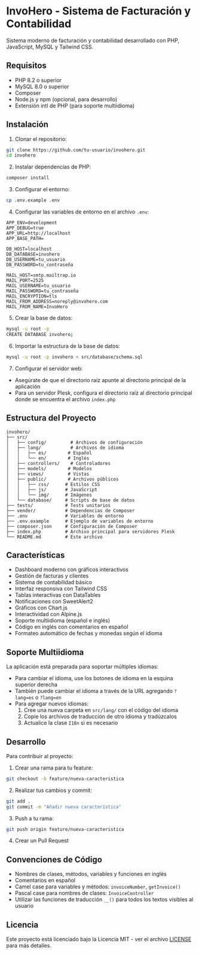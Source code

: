 # InvoHero - Sistema de Facturación y Contabilidad

Sistema moderno de facturación y contabilidad desarrollado con PHP, JavaScript, MySQL y Tailwind CSS.

## Requisitos

- PHP 8.2 o superior
- MySQL 8.0 o superior
- Composer
- Node.js y npm (opcional, para desarrollo)
- Extensión intl de PHP (para soporte multiidioma)

## Instalación

1. Clonar el repositorio:
```bash
git clone https://github.com/tu-usuario/invohero.git
cd invohero
```

2. Instalar dependencias de PHP:
```bash
composer install
```

3. Configurar el entorno:
```bash
cp .env.example .env
```

4. Configurar las variables de entorno en el archivo `.env`:
```env
APP_ENV=development
APP_DEBUG=true
APP_URL=http://localhost
APP_BASE_PATH=

DB_HOST=localhost
DB_DATABASE=invohero
DB_USERNAME=tu_usuario
DB_PASSWORD=tu_contraseña

MAIL_HOST=smtp.mailtrap.io
MAIL_PORT=2525
MAIL_USERNAME=tu_usuario
MAIL_PASSWORD=tu_contraseña
MAIL_ENCRYPTION=tls
MAIL_FROM_ADDRESS=noreply@invohero.com
MAIL_FROM_NAME=InvoHero
```

5. Crear la base de datos:
```bash
mysql -u root -p
CREATE DATABASE invohero;
```

6. Importar la estructura de la base de datos:
```bash
mysql -u root -p invohero < src/database/schema.sql
```

7. Configurar el servidor web:
- Asegúrate de que el directorio raíz apunte al directorio principal de la aplicación
- Para un servidor Plesk, configura el directorio raíz al directorio principal donde se encuentra el archivo `index.php`

## Estructura del Proyecto

```
invohero/
├── src/
│   ├── config/         # Archivos de configuración
│   ├── lang/           # Archivos de idioma
│   │   ├── es/        # Español
│   │   └── en/        # Inglés
│   ├── controllers/    # Controladores
│   ├── models/        # Modelos
│   ├── views/         # Vistas
│   ├── public/        # Archivos públicos
│   │   ├── css/      # Estilos CSS
│   │   ├── js/       # JavaScript
│   │   └── img/      # Imágenes
│   └── database/     # Scripts de base de datos
├── tests/            # Tests unitarios
├── vendor/           # Dependencias de Composer
├── .env              # Variables de entorno
├── .env.example      # Ejemplo de variables de entorno
├── composer.json     # Configuración de Composer
├── index.php         # Archivo principal para servidores Plesk
└── README.md         # Este archivo
```

## Características

- Dashboard moderno con gráficos interactivos
- Gestión de facturas y clientes
- Sistema de contabilidad básico
- Interfaz responsiva con Tailwind CSS
- Tablas interactivas con DataTables
- Notificaciones con SweetAlert2
- Gráficos con Chart.js
- Interactividad con Alpine.js
- Soporte multiidioma (español e inglés)
- Código en inglés con comentarios en español
- Formateo automático de fechas y monedas según el idioma

## Soporte Multiidioma

La aplicación está preparada para soportar múltiples idiomas:

- Para cambiar el idioma, use los botones de idioma en la esquina superior derecha
- También puede cambiar el idioma a través de la URL agregando `?lang=es` o `?lang=en`
- Para agregar nuevos idiomas:
  1. Cree una nueva carpeta en `src/lang/` con el código del idioma
  2. Copie los archivos de traducción de otro idioma y tradúzcalos
  3. Actualice la clase `I18n` si es necesario

## Desarrollo

Para contribuir al proyecto:

1. Crear una rama para tu feature:
```bash
git checkout -b feature/nueva-caracteristica
```

2. Realizar tus cambios y commit:
```bash
git add .
git commit -m "Añadir nueva característica"
```

3. Push a tu rama:
```bash
git push origin feature/nueva-caracteristica
```

4. Crear un Pull Request

## Convenciones de Código

- Nombres de clases, métodos, variables y funciones en inglés
- Comentarios en español
- Camel case para variables y métodos: `invoiceNumber`, `getInvoice()`
- Pascal case para nombres de clases: `InvoiceController`
- Utilizar las funciones de traducción `__()` para todos los textos visibles al usuario

## Licencia

Este proyecto está licenciado bajo la Licencia MIT - ver el archivo [LICENSE](LICENSE) para más detalles. 